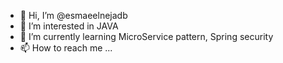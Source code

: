 - 👋 Hi, I’m @esmaeelnejadb
- 👀 I’m interested in JAVA
- 🌱 I’m currently learning MicroService pattern, Spring security
- 📫 How to reach me ...

<!---
esmaeelnejadb/esmaeelnejadb is a ✨ special ✨ repository because its `README.md` (this file) appears on your GitHub profile.
You can click the Preview link to take a look at your changes.
--->
